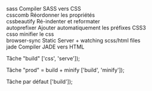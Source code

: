 sass Compiler SASS vers CSS <br/>
csscomb Réordonner les propriétés <br/>
cssbeautify Ré-indenter et reformater <br/>
autoprefixer Ajouter automatiquement les préfixes CSS3 <br/>
csso minifier le css <br/>
browser-sync Static Server + watching scss/html files <br/>
jade Compiler JADE vers HTML <br/>

Tâche "build" ['css', 'serve']);

Tâche "prod" = build + minify ['build', 'minify']);

Tâche par défaut ['build']);
